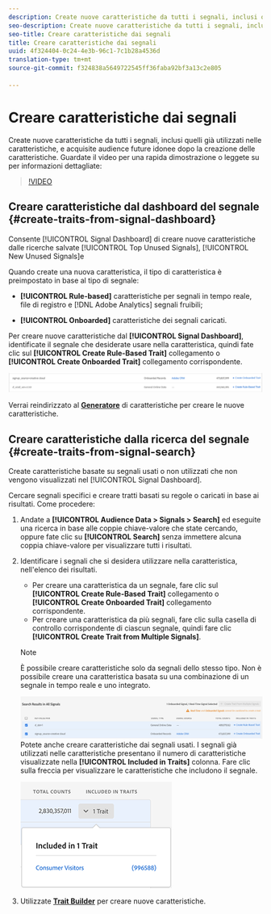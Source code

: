 ```yaml
---
description: Create nuove caratteristiche da tutti i segnali, inclusi quelli già utilizzati nelle caratteristiche, e acquisite audience future idonee dopo la creazione delle caratteristiche.
seo-description: Create nuove caratteristiche da tutti i segnali, inclusi quelli già utilizzati nelle caratteristiche, e acquisite audience future idonee dopo la creazione delle caratteristiche.
seo-title: Creare caratteristiche dai segnali
title: Creare caratteristiche dai segnali
uuid: 4f324404-0c24-4e3b-96c1-7c1b28a4536d
translation-type: tm+mt
source-git-commit: f324838a5649722545ff36faba92bf3a13c2e805

---
```



# Creare caratteristiche dai segnali

Create nuove caratteristiche da tutti i segnali, inclusi quelli già utilizzati nelle caratteristiche, e acquisite audience future idonee dopo la creazione delle caratteristiche. Guardate il video per una rapida dimostrazione o leggete su per informazioni dettagliate:

>[!VIDEO](https://video.tv.adobe.com/v/25169/?quality=12&captions=ita)

## Creare caratteristiche dal dashboard del segnale {#create-traits-from-signal-dashboard}

Consente [!UICONTROL Signal Dashboard] di creare nuove caratteristiche dalle ricerche salvate [!UICONTROL Top Unused Signals], [!UICONTROL New Unused Signals]e

Quando create una nuova caratteristica, il tipo di caratteristica è preimpostato in base al tipo di segnale:

* **[!UICONTROL Rule-based]** caratteristiche per segnali in tempo reale, file di registro e [!DNL Adobe Analytics] segnali fruibili;

* **[!UICONTROL Onboarded]** caratteristiche dei segnali caricati.

Per creare nuove caratteristiche dal **[!UICONTROL Signal Dashboard]**, identificate il segnale che desiderate usare nella caratteristica, quindi fate clic sul **[!UICONTROL Create Rule-Based Trait]** collegamento o **[!UICONTROL Create Onboarded Trait]** collegamento corrispondente.

![](assets/signals-create-trait.png)

Verrai reindirizzato al **[Generatore](../../features/traits/about-trait-builder.md)** di caratteristiche per creare le nuove caratteristiche.

## Creare caratteristiche dalla ricerca del segnale {#create-traits-from-signal-search}

Create caratteristiche basate su segnali usati o non utilizzati che non vengono visualizzati nel [!UICONTROL Signal Dashboard].

Cercare segnali specifici e creare tratti basati su regole o caricati in base ai risultati. Come procedere:

1. Andate a **[!UICONTROL Audience Data > Signals > Search]** ed eseguite una ricerca in base alle coppie chiave-valore che state cercando, oppure fate clic su **[!UICONTROL Search]** senza immettere alcuna coppia chiave-valore per visualizzare tutti i risultati.
2. Identificare i segnali che si desidera utilizzare nella caratteristica, nell'elenco dei risultati.
   * Per creare una caratteristica da un segnale, fare clic sul **[!UICONTROL Create Rule-Based Trait]** collegamento o **[!UICONTROL Create Onboarded Trait]** collegamento corrispondente.
   * Per creare una caratteristica da più segnali, fare clic sulla casella di controllo corrispondente di ciascun segnale, quindi fare clic **[!UICONTROL Create Trait from Multiple Signals]**.
   >[!NOTE]
   >È possibile creare caratteristiche solo da segnali dello stesso tipo. Non è possibile creare una caratteristica basata su una combinazione di un segnale in tempo reale e uno integrato.
   >
   > ![](assets/signals-create-trait-search.png)
   >Potete anche creare caratteristiche dai segnali usati. I segnali già utilizzati nelle caratteristiche presentano il numero di caratteristiche visualizzate nella **[!UICONTROL Included in Traits]** colonna. Fare clic sulla freccia per visualizzare le caratteristiche che includono il segnale.
   >
   >![](assets/signals-used-traits.png)

3. Utilizzate **[Trait Builder](../../features/traits/about-trait-builder.md)** per creare nuove caratteristiche.
